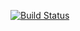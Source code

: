 [![Build Status](https://travis-ci.org/ltliang1/CSE110Lab5.svg?branch=master)](https://travis-ci.org/ltliang1/CSE110Lab5)
